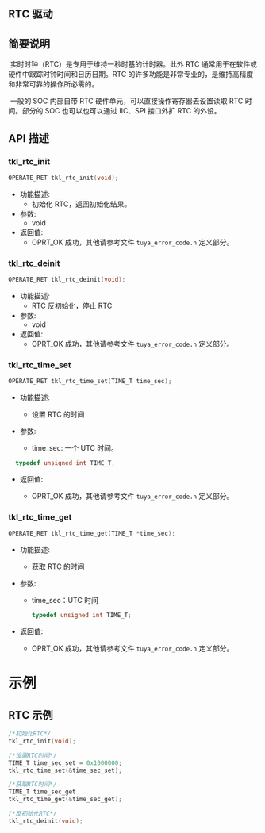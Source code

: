 ## RTC 驱动

## 简要说明

​ 实时时钟（RTC）是专用于维持一秒时基的计时器。此外 RTC 通常用于在软件或硬件中跟踪时钟时间和日历日期。RTC 的许多功能是非常专业的，是维持高精度和非常可靠的操作所必需的。

​ 一般的 SOC 内部自带 RTC 硬件单元，可以直接操作寄存器去设置读取 RTC 时间。部分的 SOC 也可以也可以通过 IIC、SPI 接口外扩 RTC 的外设。

## API 描述

### tkl_rtc_init

```c
OPERATE_RET tkl_rtc_init(void);
```

- 功能描述:
  - 初始化 RTC，返回初始化结果。
- 参数:
  - void
- 返回值:
  - OPRT_OK 成功，其他请参考文件 `tuya_error_code.h` 定义部分。

### tkl_rtc_deinit

```c
OPERATE_RET tkl_rtc_deinit(void);
```

- 功能描述:
  - RTC 反初始化，停止 RTC
- 参数:
  - void
- 返回值:
  - OPRT_OK 成功，其他请参考文件 `tuya_error_code.h` 定义部分。

### tkl_rtc_time_set

```c
OPERATE_RET tkl_rtc_time_set(TIME_T time_sec);
```

- 功能描述:

  - 设置 RTC 的时间

- 参数:

  - time_sec: 一个 UTC 时间。

```c
  typedef unsigned int TIME_T;
```

- 返回值:

  - OPRT_OK 成功，其他请参考文件 `tuya_error_code.h` 定义部分。

### tkl_rtc_time_get

```c
OPERATE_RET tkl_rtc_time_get(TIME_T *time_sec);
```

- 功能描述:

  - 获取 RTC 的时间

- 参数:

  - time_sec：UTC 时间

    ```c
    typedef unsigned int TIME_T;
    ```

- 返回值:

  - OPRT_OK 成功，其他请参考文件 `tuya_error_code.h` 定义部分。

# 示例

## RTC 示例

```c
/*初始化RTC*/
tkl_rtc_init(void);

/*设置RTC时间*/
TIME_T time_sec_set = 0x1000000;
tkl_rtc_time_set(&time_sec_set);

/*获取RTC时间*/
TIME_T time_sec_get
tkl_rtc_time_get(&time_sec_get);

/*反初始化RTC*/
tkl_rtc_deinit(void);

```

